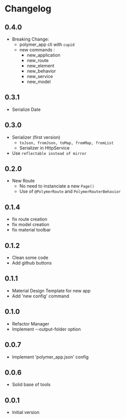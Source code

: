 # Changelog

## 0.4.0
- Breaking Change:
    * polymer_app cli with ```cupid```
    * new commands :
        + new_application
        + new_route
        + new_element
        + new_behavior
        + new_service
        + new_model

## 0.3.1
- Serialize Date

## 0.3.0
- Serializer (first version)
    * ```toJson, fromJson, toMap, fromMap, fromList```
    * Serializer in HttpService
- Use ```reflectable instead of mirror```

## 0.2.0
- New Route
    * No need to instanciate a new ```Page()```
    * Use of ```@PolymerRoute``` and ```PolymerRouterBehavior```

## 0.1.4
- fix route creation
- fix model creation
- fix material toolbar

## 0.1.2
- Clean some code
- Add github buttons

## 0.1.1
- Material Design Template for new app
- Add 'new config' command

## 0.1.0
- Refactor Manager
- Implement --output-folder option

## 0.0.7
- Implement 'polymer_app.json' config

## 0.0.6
- Solid base of tools

## 0.0.1

- Initial version